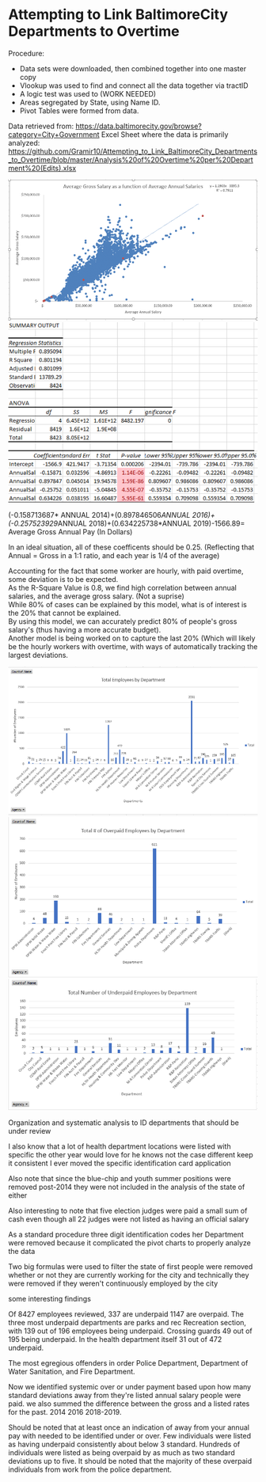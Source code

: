 # Attempting to Link BaltimoreCity Departments to Overtime

Procedure:

* Data sets were downloaded, then combined together into one master copy
* Vlookup was used to find and connect all the data together via tractID
* A logic test was used to (WORK NEEDED)
* Areas segregated by State, using Name ID.
* Pivot Tables were formed from data.

Data retrieved from: https://data.baltimorecity.gov/browse?category=City+Government
Excel Sheet where the data is primarily analyzed: https://github.com/Gramir10/Attempting_to_Link_BaltimoreCity_Departments_to_Overtime/blob/master/Analysis%20of%20Overtime%20per%20Department%20(Edits).xlsx
 

![alt text](https://github.com/Gramir10/Attempting_to_Link_BaltimoreCity_Departments_to_Overtime/blob/master/G4.png)
![alt text](https://github.com/Gramir10/Attempting_to_Link_BaltimoreCity_Departments_to_Overtime/blob/master/G5.png)

(-0.158713687* ANNUAL 2014)+(0.897846506*ANNUAL 2016)+(-0.257523929*ANNUAL 2018)+(0.634225738*ANNUAL 2019)-1566.89= Average Gross Annual Pay (In Dollars)

In an ideal situation, all of these coefficents should be 0.25. (Reflecting that Annual = Gross in a 1:1 ratio, and each year is 1/4 of the average)

Accounting for the fact that some worker are hourly, with paid overtime, some deviation is to be expected.									
As the R-Square Value is 0.8, we find high correlation between annual salaries, and the average gross salary. (Not a suprise)								
While 80% of cases can be explained by this model, what is of interest is the 20% that cannot be explained.									
By using this model, we can accurately predict 80% of people's gross salary's (thus having a more accurate budget).									
Another model is being worked on to capture the last 20% (Which will likely be the hourly workers with overtime, with ways of automatically tracking the largest deviations.				

![alt text](https://github.com/Gramir10/Attempting_to_Link_BaltimoreCity_Departments_to_Overtime/blob/master/G1.png)
![alt text](https://github.com/Gramir10/Attempting_to_Link_BaltimoreCity_Departments_to_Overtime/blob/master/G2.png)
![alt text](https://github.com/Gramir10/Attempting_to_Link_BaltimoreCity_Departments_to_Overtime/blob/master/G3.png)

Organization and systematic analysis to ID departments that should be under review

I also know that a lot of health department locations were listed with specific the other year would love for he knows not the case different keep it consistent I ever moved the specific identification card application

Also note that since the blue-chip and youth summer positions were removed post-2014 they were not included in the analysis of the state of either

Also interesting to note that five election judges were paid a small sum of cash even though all 22 judges were not listed as having an official salary

As a standard procedure three digit identification codes her Department were removed because it complicated the pivot charts to properly analyze the data

Two big formulas were used to filter the state of first people were removed whether or not they are currently working for the city and technically they were removed if they weren't continuously employed by the city

 some interesting findings

Of 8427 employees reviewed, 337 are underpaid 1147 are overpaid. The three most underpaid departments are parks and rec Recreation section, with 139 out of 196 employees being underpaid. Crossing guards 49 out of 195 being underpaid. In the health department itself 31 out of 472 underpaid. 

The most egregious offenders in order Police Department,  Department of Water Sanitation,  and Fire Department. 

Now we identified systemic over or under payment based upon how many standard deviations away from they're listed annual salary people were paid.  we also summed the difference between the gross and a listed rates for the past. 2014 2016 2018-2019. 

Should be noted that at least once an indication of away from your annual pay with needed to be identified under or over. Few individuals were listed as having underpaid consistently about below 3 standard. Hundreds of individuals were listed as being overpaid by as much as two standard deviations up to five. It should be noted that the majority of these overpaid individuals from work from the police department. 

